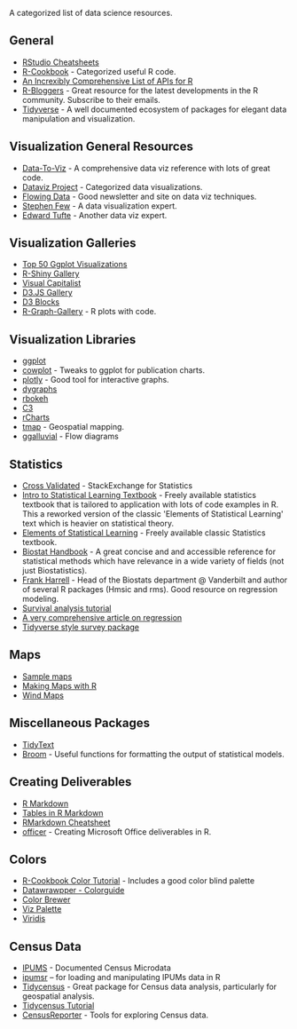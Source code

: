 A categorized list of data science resources. 

## General
* [RStudio Cheatsheets](https://www.rstudio.com/resources/cheatsheets/) 
* [R-Cookbook](http://www.cookbook-r.com) - Categorized useful R code. 
* [An Increxibly Comprehensive List of APIs for R](https://github.com/ropensci/opendata/blob/master/README.md)
* [R-Bloggers](https://www.r-bloggers.com) - Great resource for the latest developments in the R community. Subscribe to their emails.
* [Tidyverse](https://www.tidyverse.org/index.html) - A well documented ecosystem of packages for elegant data manipulation and visualization. 

## Visualization General Resources
* [Data-To-Viz](https://www.data-to-viz.com) - A comprehensive data viz reference with lots of great code.
* [Dataviz Project](http://datavizproject.com/) - Categorized data visualizations.
* [Flowing Data](http://flowingdata.com/) - Good newsletter and site on data viz techniques.
* [Stephen Few](http://www.perceptualedge.com/) - A data visualization expert.
* [Edward Tufte](https://www.edwardtufte.com/tufte/) - Another data viz expert.

## Visualization Galleries
* [Top 50 Ggplot Visualizations](http://r-statistics.co/Top50-Ggplot2-Visualizations-MasterList-R-Code.html)
* [R-Shiny Gallery](https://shiny.rstudio.com/gallery/)
* [Visual Capitalist](http://www.visualcapitalist.com/)
* [D3.JS Gallery](https://github.com/d3/d3/wiki/Gallery)
* [D3 Blocks](https://bl.ocks.org/)
* [R-Graph-Gallery](https://www.r-graph-gallery.com/) - R plots with code.

## Visualization Libraries
* [ggplot](https://ggplot2.tidyverse.org/index.html)
* [cowplot](https://cran.r-project.org/web/packages/cowplot/vignettes/introduction.html) - Tweaks to ggplot for publication charts.
* [plotly](https://plot.ly/r/) - Good tool for interactive graphs.
* [dygraphs](https://rstudio.github.io/dygraphs/)
* [rbokeh](http://hafen.github.io/rbokeh/)
* [C3](https://github.com/mrjoh3/c3)
* [rCharts](https://github.com/ramnathv/rCharts)
* [tmap](https://github.com/mtennekes/tmap) - Geospatial mapping.
* [ggalluvial](https://github.com/corybrunson/ggalluvial) - Flow diagrams

## Statistics
* [Cross Validated](https://stats.stackexchange.com/) - StackExchange for Statistics
* [Intro to Statistical Learning Textbook](http://www-bcf.usc.edu/~gareth/ISL/) - Freely available statistics textbook that is tailored to application with lots of code examples in R. This a reworked version of the classic 'Elements of Statistical Learning' text which is heavier on statistical theory.
* [Elements of Statistical Learning](https://web.stanford.edu/~hastie/ElemStatLearn/) - Freely available classic Statistics textbook.
* [Biostat Handbook](http://www.biostathandbook.com/) - A great concise and and accessible reference for statistical methods which have relevance in a wide variety of fields (not just Biostatistics).
* [Frank Harrell](http://www.fharrell.com/) - Head of the Biostats department @ Vanderbilt and author of several R packages (Hmsic and rms). Good resource on regression modeling.
* [Survival analysis tutorial](http://rpubs.com/sinhrks/plot_surv)
* [A very comprehensive article on regression](https://www.r-bloggers.com/15-types-of-regression-you-should-know/)
* [Tidyverse style survey package](https://cran.r-project.org/web/packages/srvyr/vignettes/srvyr-vs-survey.html)

## Maps
* [Sample maps](https://bhaskarvk.github.io/user2017.geodataviz/notebooks/02-Static-Maps.nb.html)
* [Making Maps with R](http://eriqande.github.io/rep-res-web/lectures/making-maps-with-R.html)
* [Wind Maps](http://www.hilltop-analytics.com/2018/08/football-wind-maps/)

## Miscellaneous Packages
* [TidyText](https://github.com/juliasilge/tidytext)
* [Broom](https://github.com/tidymodels/broom) - Useful functions for formatting the output of statistical models. 

## Creating Deliverables
* [R Markdown](https://rmarkdown.rstudio.com/)
* [Tables in R Markdown](https://haozhu233.github.io/kableExtra/awesome_table_in_html.html)
* [RMarkdown Cheatsheet](https://github.com/adam-p/markdown-here/wiki/Markdown-Cheatsheet)
* [officer](https://davidgohel.github.io/officer/index.html) - Creating Microsoft Office deliverables in R.

## Colors
* [R-Cookbook Color Tutorial](http://www.cookbook-r.com/Graphs/Colors_(ggplot2)/) - Includes a good color blind palette
* [Datawrawpper - Colorguide](https://blog.datawrapper.de/colorguide/)
* [Color Brewer](http://colorbrewer2.org)
* [Viz Palette](http://projects.susielu.com/viz-palette?colors=%5B%22#1DABE6%22,%22#1C366A%22,%22#C3CED0%22,%22#E43034%22,%22#FC4E51%22,%22#AF060F%22%5D&backgroundColor=%22white%22&fontColor=%22black%22)
* [Viridis](https://cran.r-project.org/web/packages/viridis/vignettes/intro-to-viridis.html#gallery)

## Census Data
* [IPUMS](https://usa.ipums.org/) - Documented Census Microdata
* [ipumsr](https://cran.r-project.org/web/packages/ipumsr/vignettes/ipums.html) – for loading and manipulating IPUMs data in R
* [Tidycensus](https://walkerke.github.io/tidycensus/) - Great package for Census data analysis, particularly for geospatial analysis.
* [Tidycensus Tutorial](https://www.mytinyshinys.com/2017/06/30/tidycensus/)
* [CensusReporter](https://censusreporter.org/) - Tools for exploring Census data.
